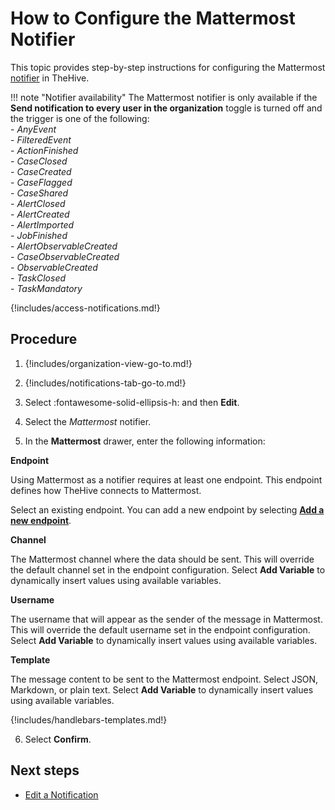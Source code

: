 # How to Configure the Mattermost Notifier

This topic provides step-by-step instructions for configuring the Mattermost [notifier](../about-notifications.md#notifiers) in TheHive.

!!! note "Notifier availability"
    The Mattermost notifier is only available if the **Send notification to every user in the organization** toggle is turned off and the trigger is one of the following:  
    - *AnyEvent*  
    - *FilteredEvent*  
    - *ActionFinished*  
    - *CaseClosed*  
    - *CaseCreated*  
    - *CaseFlagged*  
    - *CaseShared*  
    - *AlertClosed*  
    - *AlertCreated*  
    - *AlertImported*  
    - *JobFinished*  
    - *AlertObservableCreated*  
    - *CaseObservableCreated*  
    - *ObservableCreated*  
    - *TaskClosed*  
    - *TaskMandatory*

{!includes/access-notifications.md!}

## Procedure

1. {!includes/organization-view-go-to.md!}

2. {!includes/notifications-tab-go-to.md!}

3. Select :fontawesome-solid-ellipsis-h: and then **Edit**.

4. Select the *Mattermost* notifier.

5. In the **Mattermost** drawer, enter the following information:

  **Endpoint**

  Using Mattermost as a notifier requires at least one endpoint. This endpoint defines how TheHive connects to Mattermost.

  Select an existing endpoint. You can add a new endpoint by selecting [**Add a new endpoint**](../../manage-endpoints/add-mattermost-endpoint.md).

  **Channel**

  The Mattermost channel where the data should be sent. This will override the default channel set in the endpoint configuration. Select **Add Variable** to dynamically insert values using available variables.

  **Username**

  The username that will appear as the sender of the message in Mattermost. This will override the default username set in the endpoint configuration. Select **Add Variable** to dynamically insert values using available variables.

  **Template**

  The message content to be sent to the Mattermost endpoint. Select JSON, Markdown, or plain text. Select **Add Variable** to dynamically insert values using available variables.

  {!includes/handlebars-templates.md!}

6. Select **Confirm**.

## Next steps

* [Edit a Notification](edit-a-notification.md)